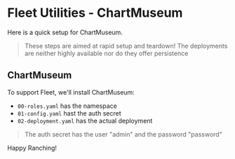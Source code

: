 # Fleet Utilities - ChartMuseum

Here is a quick setup for ChartMuseum.

> These steps are aimed at rapid setup and teardown!
> The deployments are neither highly available nor do they offer persistence 

## ChartMuseum

To support Fleet, we'll install ChartMuseum:

- `00-roles.yaml` has the namespace
- `01-config.yaml` hast the auth secret
- `02-deployment.yaml` has the actual deployment

> The auth secret has the user "admin" and the password "password"

Happy Ranching!

